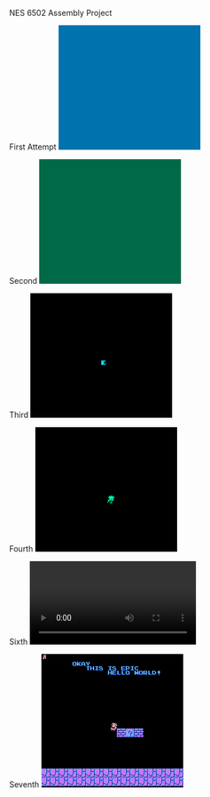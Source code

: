 NES 6502 Assembly Project

First Attempt
![Screenshot](https://github.com/baboomerang/6502NES-game/blob/master/screenshot/firstprogram-0.png?raw=true)

Second
![Screenshot](https://github.com/baboomerang/6502NES-game/blob/master/screenshot/secondprogram-0.png?raw=true)

Third
![Screenshot](https://github.com/baboomerang/6502NES-game/blob/master/screenshot/thirdprogram-0.png?raw=true)

Fourth
![Screenshot](https://github.com/baboomerang/6502NES-game/blob/master/screenshot/fourthprogram-0.png?raw=true)

Sixth
![PPU Error Video Demonstration](https://github.com/baboomerang/6502NES-game/blob/master/screenshot/mariotest.mp4?raw=true)


Seventh
![Screenshot](https://github.com/baboomerang/6502NES-game/blob/master/screenshot/seventhprogram_000.png?raw=true)

